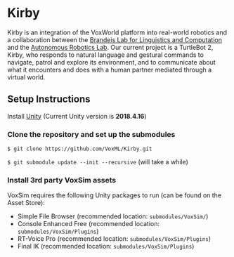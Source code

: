 # Kirby
Kirby is an integration of the VoxWorld platform into real-world robotics and a collaboration between the [Brandeis Lab for Linguistics and Computation](https://brandeis-llc.github.io) and the [Autonomous Robotics Lab](http://campusrover.org).  Our current project is a TurtleBot 2, Kirby, who responds to natural language and gestural commands to navigate, patrol and explore its environment, and to communicate about what it encounters and does with a human partner mediated through a virtual world.

## Setup Instructions

Install [Unity](https://unity3d.com/get-unity/download) (Current Unity version is **2018.4.16**)

### Clone the repository and set up the submodules

```$ git clone https://github.com/VoxML/Kirby.git```

```$ git submodule update --init --recursive``` (will take a while)

### Install 3rd party VoxSim assets

VoxSim requires the following Unity packages to run (can be found on the Asset Store):

* Simple File Browser (recommended location: `submodules/VoxSim/`)
* Console Enhanced Free (recommended location: `submodules/VoxSim/Plugins`)
* RT-Voice Pro (recommended location: `submodules/VoxSim/Plugins`)
* Final IK (recommended location: `submodules/VoxSim/Plugins`)
